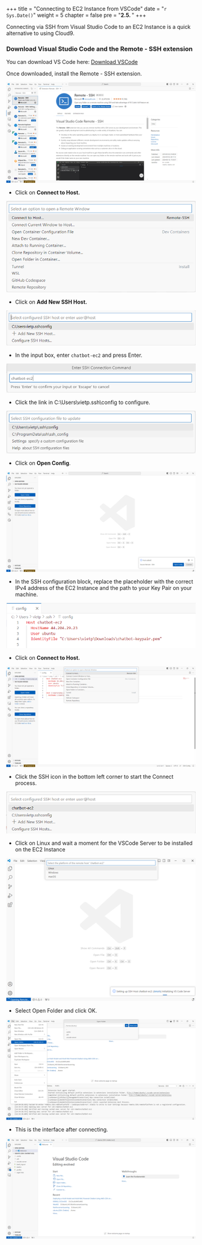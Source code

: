 +++
title = "Connecting to EC2 Instance from VSCode"
date = "`r Sys.Date()`"
weight = 5
chapter = false
pre = "<b>2.5. </b>"
+++

Connecting via SSH from Visual Studio Code to an EC2 Instance is a quick alternative to using Cloud9.

### Download Visual Studio Code and the Remote - SSH extension
You can download VS Code here: [Download VSCode](https://code.visualstudio.com/download)

Once downloaded, install the Remote - SSH extension.

![ConnectToEC2fromVSCode](/images/2-preparation-steps/5-connecttoec2fromvscode/001-5-connecttoec2fromvscode.png?width=90pc)

- Click on **Connect to Host.**


![ConnectToEC2fromVSCode](/images/2-preparation-steps/5-connecttoec2fromvscode/002-5-connecttoec2fromvscode.png?width=90pc)

- Click on **Add New SSH Host.**

![ConnectToEC2fromVSCode](/images/2-preparation-steps/5-connecttoec2fromvscode/003-5-connecttoec2fromvscode.png?width=90pc)

- In the input box, enter `chatbot-ec2` and press Enter.

![ConnectToEC2fromVSCode](/images/2-preparation-steps/5-connecttoec2fromvscode/004-5-connecttoec2fromvscode.png?width=90pc)

- Click the link in C:\Users\vietp.ssh\config to configure.

![ConnectToEC2fromVSCode](/images/2-preparation-steps/5-connecttoec2fromvscode/005-5-connecttoec2fromvscode.png?width=90pc)

- Click on **Open Config**.

![ConnectToEC2fromVSCode](/images/2-preparation-steps/5-connecttoec2fromvscode/006-5-connecttoec2fromvscode.png?width=90pc)

- In the SSH configuration block, replace the placeholder with the correct IPv4 address of the EC2 Instance and the path to your Key Pair on your machine.

![ConnectToEC2fromVSCode](/images/2-preparation-steps/5-connecttoec2fromvscode/007-5-connecttoec2fromvscode.png?width=90pc)

- Click on **Connect to Host.**

![ConnectToEC2fromVSCode](/images/2-preparation-steps/5-connecttoec2fromvscode/008-5-connecttoec2fromvscode.png?width=90pc)

- Click the SSH icon in the bottom left corner to start the Connect process.

![ConnectToEC2fromVSCode](/images/2-preparation-steps/5-connecttoec2fromvscode/009-5-connecttoec2fromvscode.png?width=90pc)

- Click on Linux and wait a moment for the VSCode Server to be installed on the EC2 Instance

![ConnectToEC2fromVSCode](/images/2-preparation-steps/5-connecttoec2fromvscode/0010-5-connecttoec2fromvscode.png?width=90pc)

- Select Open Folder and click OK.

![ConnectToEC2fromVSCode](/images/2-preparation-steps/5-connecttoec2fromvscode/0011-5-connecttoec2fromvscode.png?width=90pc)

- This is the interface after connecting.

![ConnectToEC2fromVSCode](/images/2-preparation-steps/5-connecttoec2fromvscode/0012-5-connecttoec2fromvscode.png?width=90pc)

